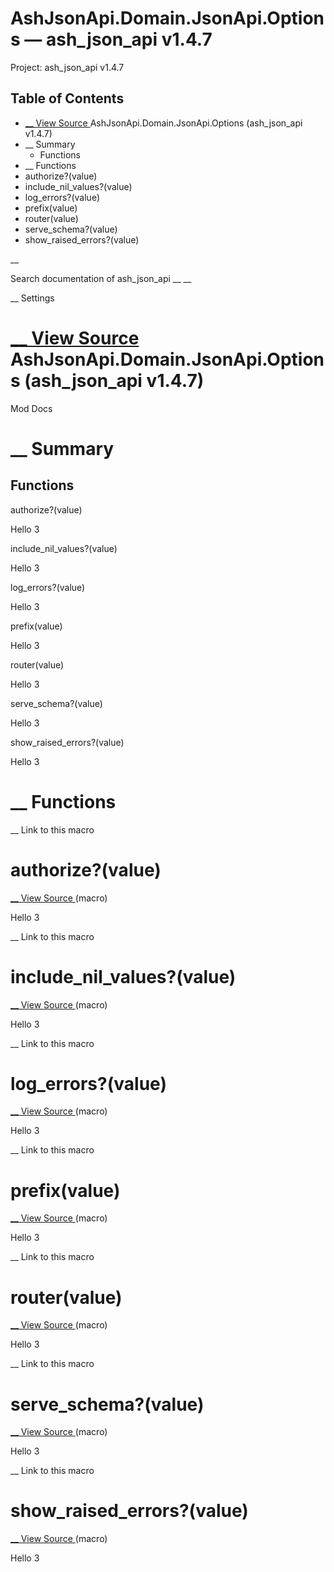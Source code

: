 # AshJsonApi.Domain.JsonApi.Options — ash_json_api v1.4.7

Project: ash_json_api v1.4.7

## Table of Contents

- [ __ View Source ](external_link) AshJsonApi.Domain.JsonApi.Options (ash_json_api v1.4.7)
- __ Summary
  - Functions
- __ Functions
- authorize?(value)
- include_nil_values?(value)
- log_errors?(value)
- prefix(value)
- router(value)
- serve_schema?(value)
- show_raised_errors?(value)

__

Search documentation of ash_json_api __ __

__ Settings

#  [ __ View Source ](external_link) AshJsonApi.Domain.JsonApi.Options (ash_json_api v1.4.7)

Mod Docs

#  __ Summary

##  Functions

authorize?(value)

Hello 3

include_nil_values?(value)

Hello 3

log_errors?(value)

Hello 3

prefix(value)

Hello 3

router(value)

Hello 3

serve_schema?(value)

Hello 3

show_raised_errors?(value)

Hello 3

#  __ Functions

__ Link to this macro

# authorize?(value)

[ __ View Source ](external_link) (macro)

Hello 3

__ Link to this macro

# include_nil_values?(value)

[ __ View Source ](external_link) (macro)

Hello 3

__ Link to this macro

# log_errors?(value)

[ __ View Source ](external_link) (macro)

Hello 3

__ Link to this macro

# prefix(value)

[ __ View Source ](external_link) (macro)

Hello 3

__ Link to this macro

# router(value)

[ __ View Source ](external_link) (macro)

Hello 3

__ Link to this macro

# serve_schema?(value)

[ __ View Source ](external_link) (macro)

Hello 3

__ Link to this macro

# show_raised_errors?(value)

[ __ View Source ](external_link) (macro)

Hello 3
